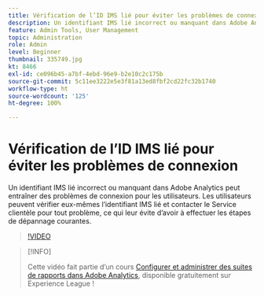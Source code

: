 ```yaml
---
title: Vérification de l’ID IMS lié pour éviter les problèmes de connexion
description: Un identifiant IMS lié incorrect ou manquant dans Adobe Analytics peut entraîner des problèmes de connexion pour les utilisateurs. Les utilisateurs peuvent vérifier eux-mêmes l’identifiant IMS lié et contacter le Service clientèle pour tout problème, ce qui leur évite d’avoir à effectuer les étapes de dépannage courantes.
feature: Admin Tools, User Management
topic: Administration
role: Admin
level: Beginner
thumbnail: 335749.jpg
kt: 8466
exl-id: ce096b45-a7bf-4ebd-96e9-b2e10c2c175b
source-git-commit: 5c11ee3222e5e3f81a13ed8fbf2cd22fc32b1740
workflow-type: ht
source-wordcount: '125'
ht-degree: 100%

---
```


# Vérification de l’ID IMS lié pour éviter les problèmes de connexion

Un identifiant IMS lié incorrect ou manquant dans Adobe Analytics peut entraîner des problèmes de connexion pour les utilisateurs. Les utilisateurs peuvent vérifier eux-mêmes l’identifiant IMS lié et contacter le Service clientèle pour tout problème, ce qui leur évite d’avoir à effectuer les étapes de dépannage courantes.

>[!VIDEO](https://video.tv.adobe.com/v/335749/?quality=12&learn=on)

>[!INFO]
>
> Cette vidéo fait partie d’un cours [Configurer et administrer des suites de rapports dans Adobe Analytics](https://experienceleague.adobe.com/?recommended=Analytics-A-1-2021.1.administration), disponible gratuitement sur Experience League !